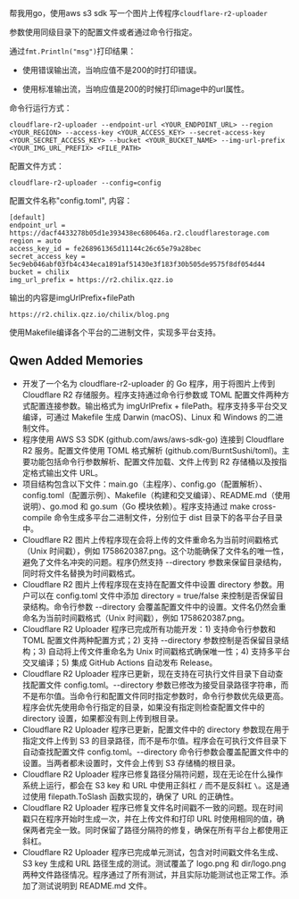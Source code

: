 帮我用go，使用aws s3 sdk 写一个图片上传程序`cloudflare-r2-uploader`

参数使用同级目录下的配置文件或者通过命令行指定。

通过`fmt.Println("msg")`打印结果：

- 使用错误输出流，当响应值不是200的时打印错误。

- 使用标准输出流，当响应值是200的时候打印image中的url属性。

命令行运行方式：

```
cloudflare-r2-uploader --endpoint-url <YOUR_ENDPOINT_URL> --region <YOUR_REGION> --access-key <YOUR_ACCESS_KEY> --secret-access-key <YOUR_SECRET_ACCESS_KEY> --bucket <YOUR_BUCKET_NAME> --img-url-prefix <YOUR_IMG_URL_PREFIX> <FILE_PATH>
```

配置文件方式：

```
cloudflare-r2-uploader --config=config
```

配置文件名称"config.toml", 内容：

```
[default]
endpoint_url = https://dacf4433278b05d1e393438ec680646a.r2.cloudflarestorage.com
region = auto
access_key_id = fe268961365d11144c26c65e79a28bec
secret_access_key = 5ec9eb046abf03fb4c434eca1891af51430e3f183f30b505de9575f8df054d44
bucket = chilix
img_url_prefix = https://r2.chilix.qzz.io
```

输出的内容是imgUrlPrefix+filePath

```
https://r2.chilix.qzz.io/chilix/blog.png
```

使用Makefile编译各个平台的二进制文件，实现多平台支持。

## Qwen Added Memories
- 开发了一个名为 cloudflare-r2-uploader 的 Go 程序，用于将图片上传到 Cloudflare R2 存储服务。程序支持通过命令行参数或 TOML 配置文件两种方式配置连接参数。输出格式为 imgUrlPrefix + filePath。程序支持多平台交叉编译，可通过 Makefile 生成 Darwin (macOS)、Linux 和 Windows 的二进制文件。
- 程序使用 AWS S3 SDK (github.com/aws/aws-sdk-go) 连接到 Cloudflare R2 服务。配置文件使用 TOML 格式解析 (github.com/BurntSushi/toml)。主要功能包括命令行参数解析、配置文件加载、文件上传到 R2 存储桶以及按指定格式输出文件 URL。
- 项目结构包含以下文件：main.go（主程序）、config.go（配置解析）、config.toml（配置示例）、Makefile（构建和交叉编译）、README.md（使用说明）、go.mod 和 go.sum（Go 模块依赖）。程序支持通过 make cross-compile 命令生成多平台二进制文件，分别位于 dist 目录下的各平台子目录中。
- Cloudflare R2 图片上传程序现在会将上传的文件重命名为当前时间戳格式（Unix 时间戳），例如 1758620387.png。这个功能确保了文件名的唯一性，避免了文件名冲突的问题。程序仍然支持 --directory 参数来保留目录结构，同时将文件名替换为时间戳格式。
- Cloudflare R2 图片上传程序现在支持在配置文件中设置 directory 参数。用户可以在 config.toml 文件中添加 directory = true/false 来控制是否保留目录结构。命令行参数 --directory 会覆盖配置文件中的设置。文件名仍然会重命名为当前时间戳格式（Unix 时间戳），例如 1758620387.png。
- Cloudflare R2 Uploader 程序已完成所有功能开发：1) 支持命令行参数和 TOML 配置文件两种配置方式；2) 支持 --directory 参数控制是否保留目录结构；3) 自动将上传文件重命名为 Unix 时间戳格式确保唯一性；4) 支持多平台交叉编译；5) 集成 GitHub Actions 自动发布 Release。
- Cloudflare R2 Uploader 程序已更新，现在支持在可执行文件目录下自动查找配置文件 config.toml。--directory 参数已修改为接受目录路径字符串，而不是布尔值。当命令行和配置文件同时指定参数时，命令行参数优先级更高。程序会优先使用命令行指定的目录，如果没有指定则检查配置文件中的 directory 设置，如果都没有则上传到根目录。
- Cloudflare R2 Uploader 程序已更新，配置文件中的 directory 参数现在用于指定文件上传到 S3 的目录路径，而不是布尔值。程序会在可执行文件目录下自动查找配置文件 config.toml。--directory 命令行参数会覆盖配置文件中的设置。当两者都未设置时，文件会上传到 S3 存储桶的根目录。
- Cloudflare R2 Uploader 程序已修复路径分隔符问题，现在无论在什么操作系统上运行，都会在 S3 key 和 URL 中使用正斜杠 `/` 而不是反斜杠 `\`。这是通过使用 filepath.ToSlash 函数实现的，确保了 URL 的正确性。
- Cloudflare R2 Uploader 程序已修复文件名时间戳不一致的问题。现在时间戳只在程序开始时生成一次，并在上传文件和打印 URL 时使用相同的值，确保两者完全一致。同时保留了路径分隔符的修复，确保在所有平台上都使用正斜杠。
- Cloudflare R2 Uploader 程序已完成单元测试，包含对时间戳文件名生成、S3 key 生成和 URL 路径生成的测试。测试覆盖了 logo.png 和 dir/logo.png 两种文件路径情况。程序通过了所有测试，并且实际功能测试也正常工作。添加了测试说明到 README.md 文件。
